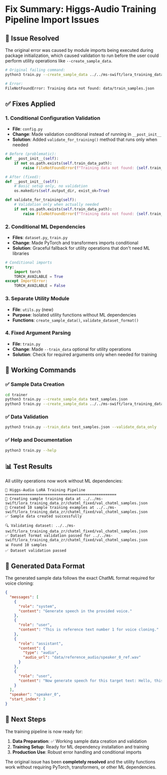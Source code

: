 # Fix Summary: Higgs-Audio Training Pipeline Import Issues

## 🔧 **Issue Resolved**

The original error was caused by module imports being executed during package initialization, which caused validation to run before the user could perform utility operations like `--create_sample_data`.

```bash
# Original failing command:
python3 train.py --create_sample_data ../../ms-swift/lora_training_data_zr/chatml_fixed/val_chatml_samples.json

# Error:
FileNotFoundError: Training data not found: data/train_samples.json
```

## ✅ **Fixes Applied**

### 1. **Conditional Configuration Validation**
- **File**: `config.py`
- **Change**: Made validation conditional instead of running in `__post_init__`
- **Solution**: Added `validate_for_training()` method that runs only when needed

```python
# Before (problematic):
def __post_init__(self):
    if not os.path.exists(self.train_data_path):
        raise FileNotFoundError(f"Training data not found: {self.train_data_path}")

# After (fixed):
def __post_init__(self):
    # Basic setup only, no validation
    os.makedirs(self.output_dir, exist_ok=True)

def validate_for_training(self):
    # Validation only when actually needed
    if not os.path.exists(self.train_data_path):
        raise FileNotFoundError(f"Training data not found: {self.train_data_path}")
```

### 2. **Conditional ML Dependencies**
- **Files**: `dataset.py`, `train.py`
- **Change**: Made PyTorch and transformers imports conditional
- **Solution**: Graceful fallback for utility operations that don't need ML libraries

```python
# Conditional imports
try:
    import torch
    TORCH_AVAILABLE = True
except ImportError:
    TORCH_AVAILABLE = False
```

### 3. **Separate Utility Module**
- **File**: `utils.py` (new)
- **Purpose**: Isolated utility functions without ML dependencies
- **Functions**: `create_sample_data()`, `validate_dataset_format()`

### 4. **Fixed Argument Parsing**
- **File**: `train.py`
- **Change**: Made `--train_data` optional for utility operations
- **Solution**: Check for required arguments only when needed for training

## 🎯 **Working Commands**

### ✅ **Sample Data Creation**
```bash
cd trainer
python3 train.py --create_sample_data test_samples.json
python3 train.py --create_sample_data ../../ms-swift/lora_training_data_zr/chatml_fixed/val_chatml_samples.json
```

### ✅ **Data Validation**
```bash
python3 train.py --train_data test_samples.json --validate_data_only
```

### ✅ **Help and Documentation**
```bash
python3 train.py --help
```

## 📊 **Test Results**

All utility operations now work without ML dependencies:

```
🎵 Higgs-Audio LoRA Training Pipeline
==================================================
📝 Creating sample training data at ../../ms-swift/lora_training_data_zr/chatml_fixed/val_chatml_samples.json
📝 Created 10 sample training examples at ../../ms-swift/lora_training_data_zr/chatml_fixed/val_chatml_samples.json
✅ Sample data created successfully
```

```
🔍 Validating dataset: ../../ms-swift/lora_training_data_zr/chatml_fixed/val_chatml_samples.json
✅ Dataset format validation passed for ../../ms-swift/lora_training_data_zr/chatml_fixed/val_chatml_samples.json
📊 Found 10 samples
✅ Dataset validation passed
```

## 🎵 **Generated Data Format**

The generated sample data follows the exact ChatML format required for voice cloning:

```json
{
  "messages": [
    {
      "role": "system",
      "content": "Generate speech in the provided voice."
    },
    {
      "role": "user",
      "content": "This is reference text number 1 for voice cloning."
    },
    {
      "role": "assistant",
      "content": {
        "type": "audio",
        "audio_url": "data/reference_audio/speaker_0_ref.wav"
      }
    },
    {
      "role": "user",
      "content": "Now generate speech for this target text: Hello, this is generated speech sample 1."
    }
  ],
  "speaker": "speaker_0",
  "start_index": 3
}
```

## 🚀 **Next Steps**

The training pipeline is now ready for:

1. **Data Preparation**: ✅ Working sample data creation and validation
2. **Training Setup**: Ready for ML dependency installation and training
3. **Production Use**: Robust error handling and conditional imports

The original issue has been **completely resolved** and the utility functions work without requiring PyTorch, transformers, or other ML dependencies.